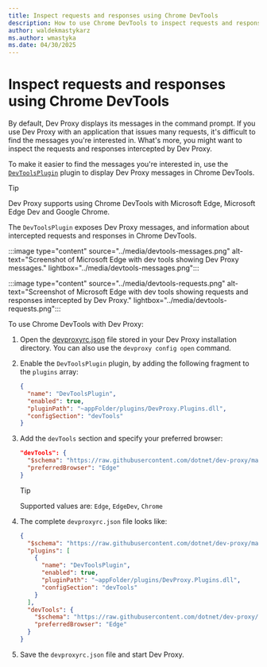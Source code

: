 ```yaml
---
title: Inspect requests and responses using Chrome DevTools
description: How to use Chrome DevTools to inspect requests and responses intercepted by Dev Proxy
author: waldekmastykarz
ms.author: wmastyka
ms.date: 04/30/2025
---
```


# Inspect requests and responses using Chrome DevTools

By default, Dev Proxy displays its messages in the command prompt. If you use Dev Proxy with an application that issues many requests, it's difficult to find the messages you're interested in. What's more, you might want to inspect the requests and responses intercepted by Dev Proxy.

To make it easier to find the messages you're interested in, use the [`DevToolsPlugin`](../technical-reference/devtoolsplugin.md) plugin to display Dev Proxy messages in Chrome DevTools.

> [!TIP]
> Dev Proxy supports using Chrome DevTools with Microsoft Edge, Microsoft Edge Dev and Google Chrome.

The `DevToolsPlugin` exposes Dev Proxy messages, and information about intercepted requests and responses in Chrome DevTools.

:::image type="content" source="../media/devtools-messages.png" alt-text="Screenshot of Microsoft Edge with dev tools showing Dev Proxy messages." lightbox="../media/devtools-messages.png":::

:::image type="content" source="../media/devtools-requests.png" alt-text="Screenshot of Microsoft Edge with dev tools showing requests and responses intercepted by Dev Proxy." lightbox="../media/devtools-requests.png":::

To use Chrome DevTools with Dev Proxy:

1. Open the [devproxyrc.json](../technical-reference/devproxyrc.md) file stored in your Dev Proxy installation directory. You can also use the `devproxy config open` command.
1. Enable the `DevToolsPlugin` plugin, by adding the following fragment to the `plugins` array:

    ```json
    {
      "name": "DevToolsPlugin",
      "enabled": true,
      "pluginPath": "~appFolder/plugins/DevProxy.Plugins.dll",
      "configSection": "devTools"
    }
    ```

1. Add the `devTools` section and specify your preferred browser:

    ```json
    "devTools": {
      "$schema": "https://raw.githubusercontent.com/dotnet/dev-proxy/main/schemas/v0.27.0/devtoolsplugin.schema.json",
      "preferredBrowser": "Edge"
    }
    ```

    > [!TIP]
    > Supported values are: `Edge`, `EdgeDev`, `Chrome`

1. The complete `devproxyrc.json` file looks like:

    ```json
    {
      "$schema": "https://raw.githubusercontent.com/dotnet/dev-proxy/main/schemas/v0.27.0/rc.schema.json",
      "plugins": [
        {
          "name": "DevToolsPlugin",
          "enabled": true,
          "pluginPath": "~appFolder/plugins/DevProxy.Plugins.dll",
          "configSection": "devTools"
        }
      ],
      "devTools": {
        "$schema": "https://raw.githubusercontent.com/dotnet/dev-proxy/main/schemas/v0.27.0/devtoolsplugin.schema.json",
        "preferredBrowser": "Edge"
      }
    }
    ```

1. Save the `devproxyrc.json` file and start Dev Proxy.
